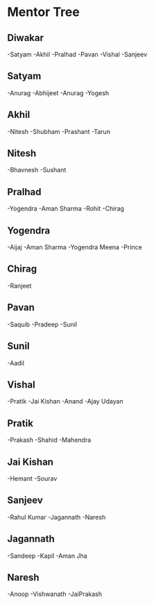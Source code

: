 # Mentor Tree
## Diwakar
-Satyam
-Akhil
-Pralhad
-Pavan
-Vishal
-Sanjeev

## Satyam
-Anurag
-Abhijeet
-Anurag
-Yogesh

## Akhil
-Nitesh
-Shubham
-Prashant
-Tarun
## Nitesh
-Bhavnesh
-Sushant
## Pralhad
-Yogendra
-Aman Sharma
-Rohit
-Chirag
## Yogendra
-Aijaj
-Aman Sharma
-Yogendra Meena
-Prince
## Chirag
-Ranjeet
## Pavan
-Saquib
-Pradeep
-Sunil
## Sunil
-Aadil
## Vishal
-Pratik
-Jai Kishan
-Anand
-Ajay Udayan
## Pratik
-Prakash
-Shahid
-Mahendra
## Jai Kishan
-Hemant
-Sourav
## Sanjeev
-Rahul Kumar
-Jagannath
-Naresh
## Jagannath
-Sandeep
-Kapil
-Aman Jha
## Naresh
-Anoop 
-Vishwanath
-JaiPrakash
